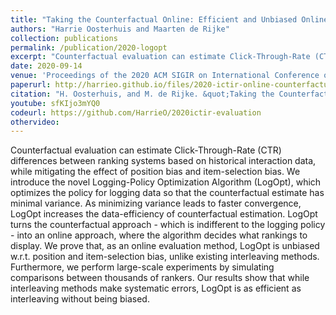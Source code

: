 ```yaml
---
title: "Taking the Counterfactual Online: Efficient and Unbiased Online Evaluation for Ranking"
authors: "Harrie Oosterhuis and Maarten de Rijke"
collection: publications
permalink: /publication/2020-logopt
excerpt: "Counterfactual evaluation can estimate Click-Through-Rate (CTR) differences between ranking systems based on historical interaction data, while mitigating the effect of position bias and item-selection bias. We introduce the novel Logging-Policy Optimization Algorithm (LogOpt), which optimizes the policy for logging data so that the counterfactual estimate has minimal variance. As minimizing variance leads to faster convergence, LogOpt increases the data-efficiency of counterfactual estimation. LogOpt turns the counterfactual approach - which is indifferent to the logging policy - into an online approach, where the algorithm decides what rankings to display."
date: 2020-09-14
venue: 'Proceedings of the 2020 ACM SIGIR on International Conference on Theory of Information Retrieval (ICTIR ’20)'
paperurl: http://harrieo.github.io/files/2020-ictir-online-counterfactual-evaluation.pdf
citation: "H. Oosterhuis, and M. de Rijke. &quot;Taking the Counterfactual Online: Efficient and Unbiased Online Evaluation for Ranking.&quot; In <i>Proceedings of the 2020 ACM SIGIR on International Conference on Theory of Information Retrieval</i>. ACM, 2020."
youtube: sfKIjo3mYQ0
codeurl: https://github.com/HarrieO/2020ictir-evaluation
othervideo:
---
```


Counterfactual evaluation can estimate Click-Through-Rate (CTR) differences between ranking systems based on historical interaction data, while mitigating the effect of position bias and item-selection bias. We introduce the novel Logging-Policy Optimization Algorithm (LogOpt), which optimizes the policy for logging data so that the counterfactual estimate has minimal variance. As minimizing variance leads to faster convergence, LogOpt increases the data-efficiency of counterfactual estimation. LogOpt turns the counterfactual approach - which is indifferent to the logging policy - into an online approach, where the algorithm decides what rankings to display. We prove that, as an online evaluation method, LogOpt is unbiased w.r.t. position and item-selection bias, unlike existing interleaving methods. Furthermore, we perform large-scale experiments by simulating comparisons between thousands of rankers. Our results show that while interleaving methods make systematic errors, LogOpt is as efficient as interleaving without being biased.